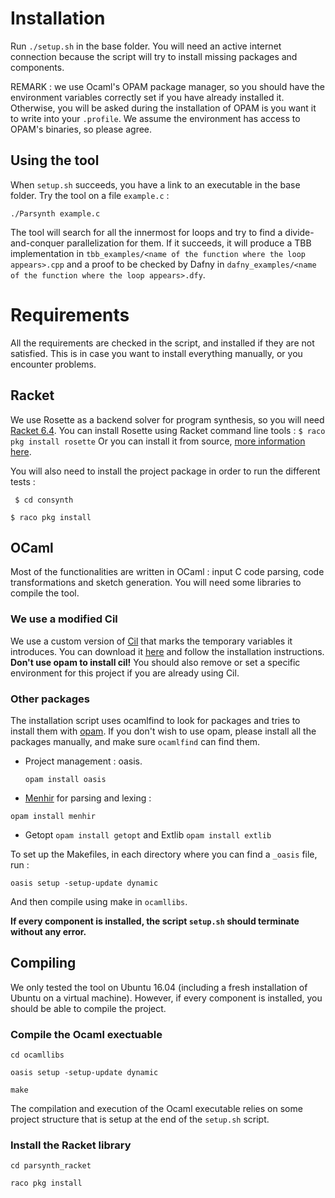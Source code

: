# Installation

Run ```./setup.sh``` in the base folder. You will need an active internet connection because the script will try to install missing packages and components.

REMARK : we use Ocaml's OPAM package manager, so you should have the environment variables correctly set if you have already installed it. Otherwise, you will be asked during the installation of OPAM is you want it to write into your ```.profile```. We assume the environment has access to OPAM's binaries, so please agree.

## Using the tool

When ```setup.sh``` succeeds, you have a link to an executable in the base folder. Try the tool on a file ```example.c``` :

```./Parsynth example.c```

The tool will search for all the innermost for loops and try to find a divide-and-conquer parallelization for them. If it succeeds, it will produce a TBB implementation in ```tbb_examples/<name of the function where the loop appears>.cpp``` and a proof to be checked by Dafny in ```dafny_examples/<name of the function where the loop appears>.dfy```.

# Requirements

All the requirements are checked in the script, and installed if they are not satisfied. This is in case you want to install everything manually, or you encounter problems.

## Racket
We use Rosette as a backend solver for program synthesis, so you will need [Racket 6.4](https://racket-lang.org/download/). You can install Rosette using Racket command line tools :
```$ raco pkg install rosette```
Or you can install it from source, [more information here](https://github.com/emina/rosette).

You will also need to install the project package in order to run the different tests :

``` $ cd consynth```

``` $ raco pkg install ```


## OCaml
Most of the functionalities are written in OCaml : input C code parsing, code transformations and sketch generation. You will need some libraries to compile the tool.

### We use a modified Cil
We use a custom version of [Cil](https://github.com/cil-project/cil) that marks the temporary variables it introduces. You can download it [here](https://github.com/victornicolet/alt-cil) and follow the installation instructions. **Don't use opam to install cil!** You should also remove or set a specific environment for this project if you are already using Cil.

### Other packages
The installation script uses ocamlfind to look for packages and tries to install them with [opam](https://opam.ocaml.org/). If you don't wish to use opam, please install all the packages manually, and make sure ```ocamlfind``` can find them.

- Project management : oasis.

  ``` opam install oasis ```

- [Menhir](http://gallium.inria.fr/~fpottier/menhir/) for parsing and lexing :

``` opam install menhir ```

- Getopt ```opam install getopt``` and Extlib ```opam install extlib```


To set up the Makefiles, in each directory where you can find a ```_oasis``` file, run :

```oasis setup -setup-update dynamic```

And then compile using make in ```ocamllibs```.


**If every component is installed, the script ```setup.sh``` should terminate without any error.**

## Compiling
We only tested the tool on Ubuntu 16.04 (including a fresh installation of Ubuntu on a virtual machine). However, if every component is installed, you should be able to compile the project.

### Compile the Ocaml exectuable
```cd ocamllibs```

```oasis setup -setup-update dynamic```

```make```

The compilation and execution of the Ocaml executable relies on some project structure that is setup at the end of the ```setup.sh``` script.

### Install the Racket library
```cd parsynth_racket```

```raco pkg install```